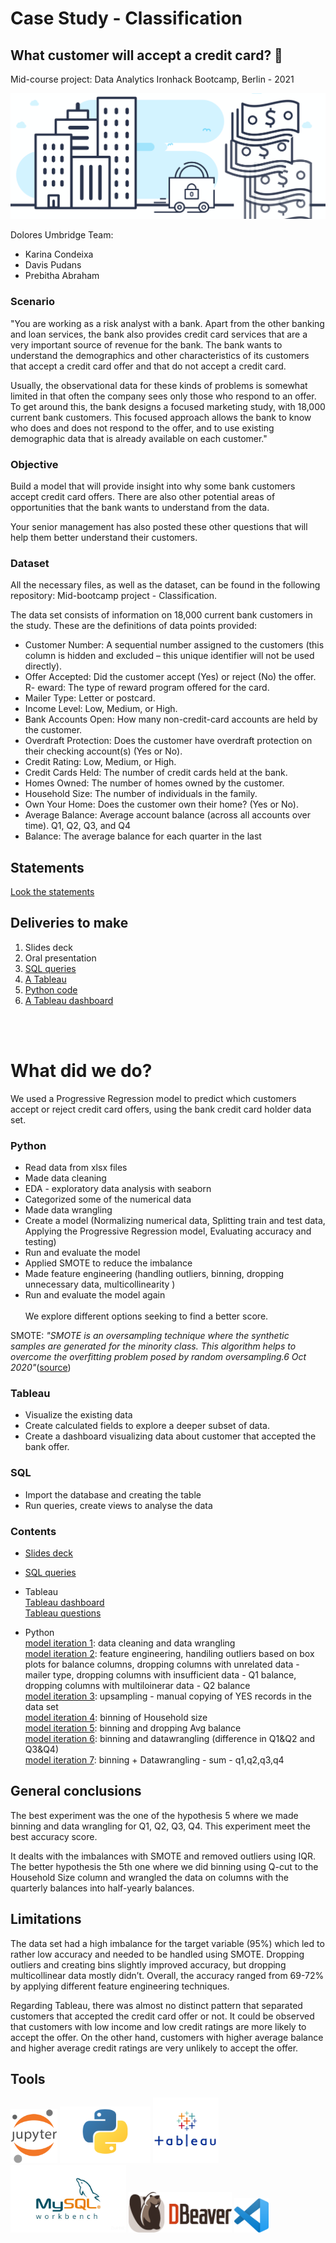 # Case Study - Classification
## What customer will accept a credit card? :bank:
Mid-course project: Data Analytics Ironhack Bootcamp, Berlin - 2021 <br/>

![Ironhack logo](images/banking-project.png)

Dolores Umbridge Team: <br/>
- Karina Condeixa
- Davis Pudans
- Prebitha Abraham


### Scenario
"You are working as a risk analyst with a bank. Apart from the other banking and loan services, the bank also provides credit card services that are a very important source of revenue for the bank. The bank wants to understand the demographics and other characteristics of its customers that accept a credit card offer and that do not accept a credit card.<br/>

Usually, the observational data for these kinds of problems is somewhat limited in that often the company sees only those who respond to an offer. To get around this, the bank designs a focused marketing study, with 18,000 current bank customers. This focused approach allows the bank to know who does and does not respond to the offer, and to use existing demographic data that is already available on each customer."<br/>

### Objective
Build a model that will provide insight into why some bank customers accept credit card offers. There are also other potential areas of opportunities that the bank wants to understand from the data.<br/>

Your senior management has also posted these other questions that will help them better understand their customers.<br/>

### Dataset
All the necessary files, as well as the dataset, can be found in the following repository: Mid-bootcamp project - Classification.<br/>

The data set consists of information on 18,000 current bank customers in the study. These are the definitions of data points provided:<br/>

- Customer Number: A sequential number assigned to the customers (this column is hidden and excluded – this unique identifier will not be used directly).<br/>
- Offer Accepted: Did the customer accept (Yes) or reject (No) the offer. R- eward: The type of reward program offered for the card.<br/>
- Mailer Type: Letter or postcard.<br/>
- Income Level: Low, Medium, or High.<br/>
- Bank Accounts Open: How many non-credit-card accounts are held by the customer.<br/>
- Overdraft Protection: Does the customer have overdraft protection on their checking account(s) (Yes or No).<br/>
- Credit Rating: Low, Medium, or High.<br/>
- Credit Cards Held: The number of credit cards held at the bank.<br/>
- Homes Owned: The number of homes owned by the customer.<br/>
- Household Size: The number of individuals in the family.<br/>
- Own Your Home: Does the customer own their home? (Yes or No).<br/>
- Average Balance: Average account balance (across all accounts over time). Q1, Q2, Q3, and Q4<br/>
- Balance: The average balance for each quarter in the last <br/>

## Statements
[Look the statements](https://github.com/ironhack-edu/data_mid_bootcamp_project_classification)

## Deliveries to make
1. Slides deck
2. Oral presentation
3. [SQL queries](https://github.com/ironhack-edu/data_mid_bootcamp_project_classification/blob/master/sql_questions_classification.md)
4. [A Tableau ](https://github.com/ironhack-edu/data_mid_bootcamp_project_classification/blob/master/tableau_classification.md)
5. [Python code](https://github.com/ironhack-edu/data_mid_bootcamp_project_classification)
6. [A Tableau dashboard](https://github.com/ironhack-edu/data_mid_bootcamp_project_classification/blob/master/tableau_classification.md)

<br/>
<br/>

# What did we do?
We used a Progressive Regression model to predict which customers accept or reject credit card offers, using the bank credit card holder data set.

### Python
- Read data from xlsx files
- Made data cleaning
- EDA - exploratory data analysis with seaborn
- Categorized some of the numerical data
- Made data wrangling
- Create a model (Normalizing numerical data, Splitting train and test data, Applying the Progressive Regression model, Evaluating accuracy and testing)
- Run and evaluate the model
- Applied SMOTE to reduce the imbalance
- Made feature engineering (handling outliers, binning, dropping unnecessary data, multicollinearity )
- Run and evaluate the model again<br/> <br/>
We explore different options seeking to find a better score.<br/>

SMOTE: *"SMOTE is an oversampling technique where the synthetic samples are generated for the minority class. This algorithm helps to overcome the overfitting problem posed by random oversampling.6 Oct 2020"*([source](https://www.analyticsvidhya.com/blog/2020/10/overcoming-class-imbalance-using-smote-techniques/#:~:text=SMOTE%20is%20an%20oversampling%20technique,problem%20posed%20by%20random%20oversampling.))

### Tableau
- Visualize the existing data
- Create calculated fields to explore a deeper subset of data.
- Create a dashboard visualizing data about customer that accepted the bank offer.

### SQL
- Import the database and creating the table
- Run queries, create views to analyse the data



### Contents
- [Slides deck](https://docs.google.com/presentation/d/1Jzd05a98Ob2st5BEyBJGPtbX-rolYMsk55iZL7zcYLo/edit?usp=sharing)
- [SQL queries](sql_file/credit_card_data.sql)<br/>
- Tableau <br/>
[Tableau dashboard](https://public.tableau.com/profile/karina.condeixa#!/vizhome/Data-Mid-Bootcamp-Project-Classification2_16190361733800/Dashboard_1?publish=yes)<br/>
[Tableau questions](https://public.tableau.com/profile/davis.pudans#!/vizhome/Case-study-classification-questions/Question8)

- Python <br/>
[model iteration 1](python_files/case_study_classification.ipynb): data cleaning and data wrangling<br/>
[model iteration 2](python_files/case_study_classification_B.ipynb): feature engineering, handiling outliers based on box plots for balance columns, dropping columns with unrelated data - mailer type, dropping columns with insufficient data - Q1 balance, dropping columns with multiloinerar data - Q2 balance<br/>
[model iteration 3](python_files/case_study_classification_A-1.ipynb): upsampling - manual copying of YES records in the data set<br/>
[model iteration 4](python_files/case_study_classification_C.ipynb): binning of Household size<br/>
[model iteration 5](python_files/case_study_classification-bin.ipynb): binning and dropping  Avg balance<br/>
[model iteration 6](python_files/case_study_classification_bins_coulmn_difference.ipynb): binning and datawrangling (difference in Q1&Q2 and Q3&Q4)<br/>
[model iteration 7](python_files/case_study_classification_bins_coulmn_sum.ipynb): binning + Datawrangling - sum - q1,q2,q3,q4<br/>

## General conclusions
The best experiment was the one of the hypothesis 5 where we made binning and data wrangling for Q1, Q2, Q3, Q4. This experiment meet the best accuracy score.<br/>

It dealts with the imbalances with SMOTE and removed outliers using IQR. The better hypothesis the 5th one where we did binning using Q-cut to the Household Size column and wrangled the data on columns with the quarterly balances into half-yearly balances.<br/>

## Limitations
The data set had a high imbalance for the target variable (95%) which led to rather low accuracy and needed to be handled using SMOTE. Dropping outliers and creating bins slightly improved accuracy, but dropping multicollinear data mostly didn’t. Overall, the accuracy ranged from 69-72% by applying different feature engineering techniques.<br/>

Regarding Tableau, there was almost no distinct pattern that separated customers that accepted the credit card offer or not. It could be observed that customers with low income and low credit ratings are more likely to accept the offer. On the other hand, customers with higher average balance and higher average credit ratings are very unlikely to accept the offer.
<br/>




## Tools

<img src="images/jupyter.png" width="75"/> <img src="images/python.png" width="145"/> <img src="images/tableau.png"  width="105"/> <img src="images/mysql_workbench.png" width="185"/> <img src="images/dbeaver.png" width="165"/> <img src="images/vsc.png" width="55"/>






